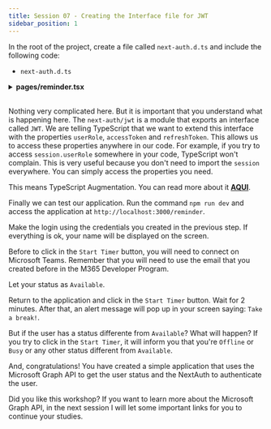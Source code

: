 ```yaml
---
title: Session 07 - Creating the Interface file for JWT
sidebar_position: 1
---
```


In the root of the project, create a file called `next-auth.d.ts` and include the following code:

- `next-auth.d.ts`

<details><summary><b>pages/reminder.tsx</b></summary>
<br/>

```tsx
import "next-auth/jwt"

// Read more at: https://next-auth.js.org/getting-started/typescript#module-augmentation

declare module "next-auth/jwt" {
  interface JWT {
    userRole?: "admin",
    accessToken?: string,
    refreshToken?: string,
  }
}
```

</details>
<br />

Nothing very complicated here. But it is important that you understand what is happening here. The `next-auth/jwt` is a module that exports an interface called `JWT`. We are telling TypeScript that we want to extend this interface with the properties `userRole`, `accessToken` and `refreshToken`. This allows us to access these properties anywhere in our code. For example, if you try to access `session.userRole` somewhere in your code, TypeScript won't complain. This is very useful because you don't need to import the `session` everywhere. You can simply access the properties you need.

This means TypeScript Augmentation. You can read more about it **[AQUI](https://next-auth.js.org/getting-started/typescript#module-augmentation)**.

Finally we can test our application. Run the command `npm run dev` and access the application at `http://localhost:3000/reminder`. 

Make the login using the credentials you created in the previous step. If everything is ok, your name will be displayed on the screen.

Before to click in the `Start Timer` button, you will need to connect on Microsoft Teams. Remember that you will need to use the email that you created before in the M365 Developer Program.

Let your status as `Available`.

Return to the application and click in the `Start Timer` button. Wait for 2 minutes. After that, an alert message will pop up in your screen saying: `Take a break!`.

But if the user has a status differente from `Available`? What will happen? If you try to click in the `Start Timer`, it will inform you that you're `Offline` or `Busy` or any other status different from `Available`.

And, congratulations! You have created a simple application that uses the Microsoft Graph API to get the user status and the NextAuth to authenticate the user. 

Did you like this workshop? If you want to learn more about the Microsoft Graph API, in the next session I will let some important links for you to continue your studies.